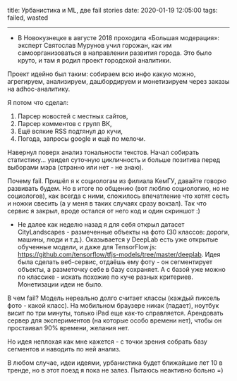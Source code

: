 title: Урбанистика и ML, две fail stories
date: 2020-01-19 12:05:00
tags: failed, wasted

---


* В Новокузнецке в августе 2018 проходила «Большая модерация»: эксперт Святослав Мурунов учил горожан, как им самоорганизоваться в направлении развития города. Это было круто, и там я родил проект городской аналитики. 

Проект идейно был таким: собираем всю инфо какую можно, агрегируем, анализируем, дашбордируем и монетизируем через заказы на adhoc-аналитику.

Я потом что сделал:
1. Парсер новостей с местных сайтов,
2. Парсер комментов с групп ВК,
3. Ещё всякие RSS подтянул до кучи,
4. Погода, запросы google и ещё по мелочи.

Навернул поверх анализ тональности текстов. Начал собирать статистику... увидел суточную цикличность и больше позитива перед выборами мэра (странно или нет - не знаю).

Почему fail. Пришёл я к социологам из филиала КемГУ, давайте говорю развивать будем. Но в итоге по общению (вот люблю социологию, но не социологов), как всегда с ними, сложилось впечатление что хотят сесть и ножки свесить (а у меня в таких случаях сразу вокзал). Так что сервис я закрыл, вроде остался от него код и один скриншот :) 

* Не далее как неделю назад я для себя открыл датасет CityLandscapes - размеченные объекты на фото (30 классов: дороги, машины, люди и т.д.). Оказывается у DeepLab есть уже открытые обученные модели, и даже для  TensorFlow.js: https://github.com/tensorflow/tfjs-models/tree/master/deeplab. Идея была сделать веб-сервис, отдаёшь ему фоту - он сегментирует объекты, а разметочку себе в базу сохраняет. А с базой уже можно по классике - искать похожие по куче разных критериев. Монетизации идеи не было.

В чем fail? Модель нереально долго считает классы (каждый пиксель фото - какой класс). На мобильном браузере никак (падает), ноутбук висит по три минуты, только iPad еще как-то справляется. Арендовать сервер для экспериментов (на которые особо времени нет), чтобы он простаивал 90% времени, желания нет.

Но идея неплохая как мне кажется - с точки зрения собрать базу сегментов и наводить по ней анализ. 

В любом случае, идеи идеями, урбанистика будет ближайшие лет 10 в тренде, но в этот поезд я пока не залез. Пытаюсь неактивно больно =)
